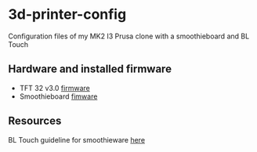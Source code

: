 # 3d-printer-config

Configuration files of my MK2 I3 Prusa clone with a smoothieboard and BL Touch

## Hardware and installed firmware

* TFT 32 v3.0 [firmware](https://github.com/makerbase-mks/MKS-TFT/blob/master/MKS-TFT2.8-3.2/TFT28_32_v3.0.2%20Release%20file.zip)
* Smoothieboard [fimware](https://github.com/Smoothieware/Smoothieware/tree/edge/FirmwareBin)

## Resources

BL Touch guideline for smoothieware [here](http://smoothieware.org/zprobe)
